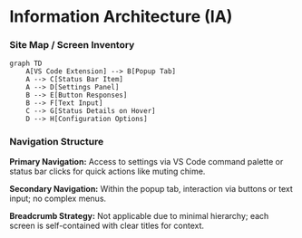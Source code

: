 # Information Architecture (IA)

### Site Map / Screen Inventory

```mermaid
graph TD
    A[VS Code Extension] --> B[Popup Tab]
    A --> C[Status Bar Item]
    A --> D[Settings Panel]
    B --> E[Button Responses]
    B --> F[Text Input]
    C --> G[Status Details on Hover]
    D --> H[Configuration Options]
```

### Navigation Structure

**Primary Navigation:** Access to settings via VS Code command palette or status bar clicks for quick actions like muting chime.

**Secondary Navigation:** Within the popup tab, interaction via buttons or text input; no complex menus.

**Breadcrumb Strategy:** Not applicable due to minimal hierarchy; each screen is self-contained with clear titles for context.

